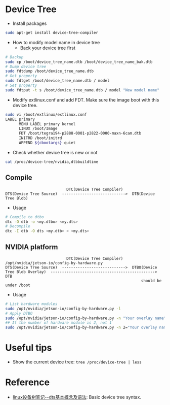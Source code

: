 # Device Tree

* Install packages

```bash
sudo apt-get install device-tree-compiler
```

* How to modify model name in device tree
  - Back your device tree first

```bash
# Backup
sudo cp /boot/device_tree_name.dtb /boot/device_tree_name_bak.dtb
# Dump device tree
sudo fdtdump /boot/device_tree_name.dtb
# Get property
sudo fdtget /boot/device_tree_name.dtb / model
# Set property
sudo fdtput -t s /boot/device_tree_name.dtb / model "New model name"
```

* Modify extlinux.conf and add FDT. Make sure the image boot with this device tree.

```bash
sudo vi /boot/extlinux/extlinux.conf
LABEL primary
      MENU LABEL primary kernel
      LINUX /boot/Image
      FDT /boot/tegra194-p2888-0001-p2822-0000-maxn-6cam.dtb
      INITRD /boot/initrd
      APPEND ${cbootargs} quiet
```

* Check whether device tree is new or not

```bash
cat /proc/device-tree/nvidia,dtbbuildtime
```

## Compile

```
                           DTC(Device Tree Compiler)
DTS(Device Tree Source)  ---------------------------->  DTB(Device Tree Blob)
```

* Usage

```bash
# Compile to dtbo
dtc -O dtb -o <my.dtbo> <my.dts>
# Decompile
dtc -I dtb -O dts <my.dtb> > <my.dts>
```

## NVIDIA platform

```
                           DTC(Device Tree Compiler)                                      /opt/nvidia/jetson-io/config-by-hardware.py
DTS(Device Tree Source)  ---------------------------->  DTBO(Device Tree Blob Overlay)  ----------------------------------------------> DTB
                                                            should be under /boot
```

* Usage

```bash
# List hardware modules
sudo /opt/nvidia/jetson-io/config-by-hardware.py -l
# Apply DTBO
sudo /opt/nvidia/jetson-io/config-by-hardware.py -n "Your overlay name"
## If the number of hardware module is 2, not 1
sudo /opt/nvidia/jetson-io/config-by-hardware.py -n 2="Your overlay name"
```

# Useful tips

* Show the current device tree: `tree /proc/device-tree | less`

# Reference
* [linux设备树笔记--dts基本概念及语法](https://e-mailky.github.io/2016-12-06-dts-introduce): Basic device tree syntax.
